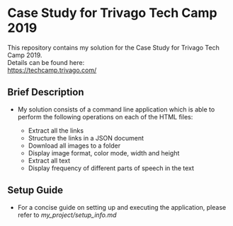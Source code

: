 # Case Study for Trivago Tech Camp 2019

This repository contains my solution for the Case Study for Trivago Tech Camp 2019.<br>
Details can be found here:<br>
https://techcamp.trivago.com/

## Brief Description

- My solution consists of a command line application which is able to perform the following operations on each of the HTML files:<br>

    - Extract all the links
    - Structure the links in a JSON document
    - Download all images to a folder
    - Display image format, color mode, width and height
    - Extract all text
    - Display frequency of different parts of speech in the text

## Setup Guide

- For a concise guide on setting up and executing the application, please refer to _*my_project/setup_info.md*_
